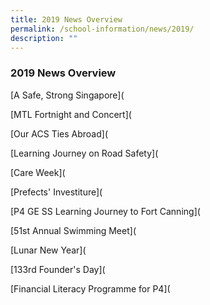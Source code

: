```yaml
---
title: 2019 News Overview
permalink: /school-information/news/2019/
description: ""
---
```

### **2019 News Overview**


[A Safe, Strong Singapore](

[MTL Fortnight and Concert](

[Our ACS Ties Abroad](

[Learning Journey on Road Safety](

[Care Week](
  
[Prefects' Investiture](
  
[P4 GE SS Learning Journey to Fort Canning]( 
  
[51st Annual Swimming Meet](
  
[Lunar New Year](
  
[133rd Founder's Day]( 
  
[Financial Literacy Programme for P4](